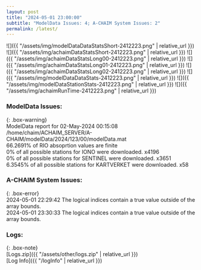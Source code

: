```yaml
---
layout: post
title: "2024-05-01 23:00:00"
subtitle: "ModelData Issues: 4; A-CHAIM System Issues: 2"
permalink: /latest/
---
```


![]({{ "/assets/img/modelDataDataStatsShort-2412223.png" | relative_url }})
![]({{ "/assets/img/achaimDataStatsShort-2412223.png" | relative_url }})
![]({{ "/assets/img/achaimDataStatsLong00-2412223.png" | relative_url }})
![]({{ "/assets/img/achaimDataStatsLong01-2412223.png" | relative_url }})
![]({{ "/assets/img/achaimDataStatsLong02-2412223.png" | relative_url }})
![]({{ "/assets/img/modelDataDataStats-2412223.png" | relative_url }})
![]({{ "/assets/img/modelDataStationStats-2412223.png" | relative_url }})
![]({{ "/assets/img/achaimRunTime-2412223.png" | relative_url }})


### ModelData Issues:  
  
{: .box-warning}  
 ModelData report for 02-May-2024 00:15:08   
 /home/chaim/ACHAIM_SERVER/A-CHAIM/modelData/2024/123/00/modelData.mat   
 66.2691% of RIO absoprtion values are finite   
 0% of all possible stations for IONO were downloaded. x4196   
 0% of all possible stations for SENTINEL were downloaded. x3651   
 6.3545% of all possible stations for KARTVERKET were downloaded. x58   
  
### A-CHAIM System Issues:  
  
{: .box-error}  
2024-05-01 22:29:42 The logical indices contain a true value outside of the array bounds.  
2024-05-01 23:30:33 The logical indices contain a true value outside of the array bounds.  

### Logs:  
  
{: .box-note}  
[Logs.zip]({{ "/assets/other/logs.zip" | relative_url }})  
[Log Info]({{ "/logInfo" | relative_url }})  

